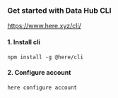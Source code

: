 ### Get started with Data Hub CLI
https://www.here.xyz/cli/

#### 1. Install cli
```console
npm install -g @here/cli
```

#### 2. Configure account
```console
here configure account
```
